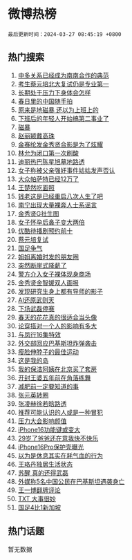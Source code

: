 # 微博热榜

`最后更新时间：2024-03-27 08:45:19 +0800`

## 热门搜索

1. [中多关系已经成为南南合作的典范](https://m.weibo.cn/search?containerid=100103type%3D1%26t%3D10%26q%3D%23%E4%B8%AD%E5%A4%9A%E5%85%B3%E7%B3%BB%E5%B7%B2%E7%BB%8F%E6%88%90%E4%B8%BA%E5%8D%97%E5%8D%97%E5%90%88%E4%BD%9C%E7%9A%84%E5%85%B8%E8%8C%83%23&stream_entry_id=51&isnewpage=1&extparam=seat%3D1%26q%3D%2523%25E4%25B8%25AD%25E5%25A4%259A%25E5%2585%25B3%25E7%25B3%25BB%25E5%25B7%25B2%25E7%25BB%258F%25E6%2588%2590%25E4%25B8%25BA%25E5%258D%2597%25E5%258D%2597%25E5%2590%2588%25E4%25BD%259C%25E7%259A%2584%25E5%2585%25B8%25E8%258C%2583%2523%26pos%3D0%26filter_type%3Drealtimehot%26c_type%3D51%26stream_entry_id%3D51%26dgr%3D0%26cate%3D10103%26display_time%3D1711500318%26pre_seqid%3D171150031879905549155)
1. [考生蔡元培北大复试仍是专业第一](https://m.weibo.cn/search?containerid=100103type%3D1%26t%3D10%26q%3D%23%E8%80%83%E7%94%9F%E8%94%A1%E5%85%83%E5%9F%B9%E5%8C%97%E5%A4%A7%E5%A4%8D%E8%AF%95%E4%BB%8D%E6%98%AF%E4%B8%93%E4%B8%9A%E7%AC%AC%E4%B8%80%23&stream_entry_id=31&isnewpage=1&extparam=seat%3D1%26filter_type%3Drealtimehot%26band_rank%3D1%26pos%3D0%26c_type%3D31%26cate%3D5001%26lcate%3D5001%26stream_entry_id%3D31%26realpos%3D1%26q%3D%2523%25E8%2580%2583%25E7%2594%259F%25E8%2594%25A1%25E5%2585%2583%25E5%259F%25B9%25E5%258C%2597%25E5%25A4%25A7%25E5%25A4%258D%25E8%25AF%2595%25E4%25BB%258D%25E6%2598%25AF%25E4%25B8%2593%25E4%25B8%259A%25E7%25AC%25AC%25E4%25B8%2580%2523%26flag%3D2%26dgr%3D0%26display_time%3D1711500318%26pre_seqid%3D171150031879905549155)
1. [长期处于压力下身体会怎样](https://m.weibo.cn/search?containerid=100103type%3D1%26t%3D10%26q%3D%23%E9%95%BF%E6%9C%9F%E5%A4%84%E4%BA%8E%E5%8E%8B%E5%8A%9B%E4%B8%8B%E8%BA%AB%E4%BD%93%E4%BC%9A%E6%80%8E%E6%A0%B7%23&stream_entry_id=31&isnewpage=1&extparam=seat%3D1%26filter_type%3Drealtimehot%26band_rank%3D2%26pos%3D1%26c_type%3D31%26cate%3D5001%26lcate%3D5001%26stream_entry_id%3D31%26realpos%3D2%26q%3D%2523%25E9%2595%25BF%25E6%259C%259F%25E5%25A4%2584%25E4%25BA%258E%25E5%258E%258B%25E5%258A%259B%25E4%25B8%258B%25E8%25BA%25AB%25E4%25BD%2593%25E4%25BC%259A%25E6%2580%258E%25E6%25A0%25B7%2523%26flag%3D16%26dgr%3D0%26display_time%3D1711500318%26pre_seqid%3D171150031879905549155)
1. [春日里的中国随手拍](https://m.weibo.cn/search?containerid=100103type%3D1%26t%3D10%26q%3D%23%E6%98%A5%E6%97%A5%E9%87%8C%E7%9A%84%E4%B8%AD%E5%9B%BD%E9%9A%8F%E6%89%8B%E6%8B%8D%23&stream_entry_id=31&isnewpage=1&extparam=seat%3D1%26filter_type%3Drealtimehot%26band_rank%3D3%26pos%3D2%26c_type%3D31%26cate%3D5001%26lcate%3D5001%26stream_entry_id%3D31%26realpos%3D3%26q%3D%2523%25E6%2598%25A5%25E6%2597%25A5%25E9%2587%258C%25E7%259A%2584%25E4%25B8%25AD%25E5%259B%25BD%25E9%259A%258F%25E6%2589%258B%25E6%258B%258D%2523%26flag%3D0%26dgr%3D0%26display_time%3D1711500318%26pre_seqid%3D171150031879905549155)
1. [原来是地磁暴 还以为上班上的](https://m.weibo.cn/search?containerid=100103type%3D1%26t%3D10%26q%3D%E5%8E%9F%E6%9D%A5%E6%98%AF%E5%9C%B0%E7%A3%81%E6%9A%B4+%E8%BF%98%E4%BB%A5%E4%B8%BA%E4%B8%8A%E7%8F%AD%E4%B8%8A%E7%9A%84&stream_entry_id=31&isnewpage=1&extparam=seat%3D1%26filter_type%3Drealtimehot%26band_rank%3D4%26pos%3D3%26c_type%3D31%26cate%3D5001%26lcate%3D5001%26stream_entry_id%3D31%26realpos%3D4%26q%3D%25E5%258E%259F%25E6%259D%25A5%25E6%2598%25AF%25E5%259C%25B0%25E7%25A3%2581%25E6%259A%25B4%2520%25E8%25BF%2598%25E4%25BB%25A5%25E4%25B8%25BA%25E4%25B8%258A%25E7%258F%25AD%25E4%25B8%258A%25E7%259A%2584%26flag%3D2%26dgr%3D0%26display_time%3D1711500318%26pre_seqid%3D171150031879905549155)
1. [下班后的年轻人开始搞第二事业了](https://m.weibo.cn/search?containerid=100103type%3D1%26t%3D10%26q%3D%23%E4%B8%8B%E7%8F%AD%E5%90%8E%E7%9A%84%E5%B9%B4%E8%BD%BB%E4%BA%BA%E5%BC%80%E5%A7%8B%E6%90%9E%E7%AC%AC%E4%BA%8C%E4%BA%8B%E4%B8%9A%E4%BA%86%23&stream_entry_id=31&isnewpage=1&extparam=seat%3D1%26filter_type%3Drealtimehot%26band_rank%3D5%26pos%3D4%26c_type%3D31%26cate%3D5001%26lcate%3D5001%26stream_entry_id%3D31%26realpos%3D5%26q%3D%2523%25E4%25B8%258B%25E7%258F%25AD%25E5%2590%258E%25E7%259A%2584%25E5%25B9%25B4%25E8%25BD%25BB%25E4%25BA%25BA%25E5%25BC%2580%25E5%25A7%258B%25E6%2590%259E%25E7%25AC%25AC%25E4%25BA%258C%25E4%25BA%258B%25E4%25B8%259A%25E4%25BA%2586%2523%26flag%3D2%26dgr%3D0%26display_time%3D1711500318%26pre_seqid%3D171150031879905549155)
1. [磁暴](https://m.weibo.cn/search?containerid=100103type%3D1%26t%3D10%26q%3D%E7%A3%81%E6%9A%B4&stream_entry_id=31&isnewpage=1&extparam=seat%3D1%26filter_type%3Drealtimehot%26band_rank%3D6%26pos%3D5%26c_type%3D31%26cate%3D5001%26lcate%3D5001%26stream_entry_id%3D31%26realpos%3D6%26q%3D%25E7%25A3%2581%25E6%259A%25B4%26flag%3D1%26dgr%3D0%26display_time%3D1711500318%26pre_seqid%3D171150031879905549155)
1. [赵丽颖戴高珠](https://m.weibo.cn/search?containerid=100103type%3D1%26t%3D10%26q%3D%23%E8%B5%B5%E4%B8%BD%E9%A2%96%E6%88%B4%E9%AB%98%E7%8F%A0%23&stream_entry_id=31&isnewpage=1&extparam=seat%3D1%26filter_type%3Drealtimehot%26band_rank%3D7%26pos%3D6%26c_type%3D31%26cate%3D5001%26lcate%3D5001%26stream_entry_id%3D31%26realpos%3D7%26q%3D%2523%25E8%25B5%25B5%25E4%25B8%25BD%25E9%25A2%2596%25E6%2588%25B4%25E9%25AB%2598%25E7%258F%25A0%2523%26flag%3D1%26dgr%3D0%26display_time%3D1711500318%26pre_seqid%3D171150031879905549155)
1. [金赛纶发金秀贤合影是为了炫耀](https://m.weibo.cn/search?containerid=100103type%3D1%26t%3D10%26q%3D%23%E9%87%91%E8%B5%9B%E7%BA%B6%E5%8F%91%E9%87%91%E7%A7%80%E8%B4%A4%E5%90%88%E5%BD%B1%E6%98%AF%E4%B8%BA%E4%BA%86%E7%82%AB%E8%80%80%23&stream_entry_id=31&isnewpage=1&extparam=seat%3D1%26filter_type%3Drealtimehot%26band_rank%3D8%26pos%3D7%26c_type%3D31%26cate%3D5001%26lcate%3D5001%26stream_entry_id%3D31%26realpos%3D8%26q%3D%2523%25E9%2587%2591%25E8%25B5%259B%25E7%25BA%25B6%25E5%258F%2591%25E9%2587%2591%25E7%25A7%2580%25E8%25B4%25A4%25E5%2590%2588%25E5%25BD%25B1%25E6%2598%25AF%25E4%25B8%25BA%25E4%25BA%2586%25E7%2582%25AB%25E8%2580%2580%2523%26flag%3D0%26dgr%3D0%26display_time%3D1711500318%26pre_seqid%3D171150031879905549155)
1. [林允为闭口第一次刷酸](https://m.weibo.cn/search?containerid=100103type%3D1%26t%3D10%26q%3D%23%E6%9E%97%E5%85%81%E4%B8%BA%E9%97%AD%E5%8F%A3%E7%AC%AC%E4%B8%80%E6%AC%A1%E5%88%B7%E9%85%B8%23&stream_entry_id=31&isnewpage=1&extparam=seat%3D1%26filter_type%3Drealtimehot%26band_rank%3D9%26pos%3D8%26c_type%3D31%26cate%3D5001%26lcate%3D5001%26stream_entry_id%3D31%26realpos%3D9%26q%3D%2523%25E6%259E%2597%25E5%2585%2581%25E4%25B8%25BA%25E9%2597%25AD%25E5%258F%25A3%25E7%25AC%25AC%25E4%25B8%2580%25E6%25AC%25A1%25E5%2588%25B7%25E9%2585%25B8%2523%26flag%3D2%26dgr%3D0%26display_time%3D1711500318%26pre_seqid%3D171150031879905549155)
1. [迪丽热巴陈星旭墓地路透](https://m.weibo.cn/search?containerid=100103type%3D1%26t%3D10%26q%3D%23%E8%BF%AA%E4%B8%BD%E7%83%AD%E5%B7%B4%E9%99%88%E6%98%9F%E6%97%AD%E5%A2%93%E5%9C%B0%E8%B7%AF%E9%80%8F%23&stream_entry_id=31&isnewpage=1&extparam=seat%3D1%26filter_type%3Drealtimehot%26band_rank%3D10%26pos%3D9%26c_type%3D31%26cate%3D5001%26lcate%3D5001%26stream_entry_id%3D31%26realpos%3D10%26q%3D%2523%25E8%25BF%25AA%25E4%25B8%25BD%25E7%2583%25AD%25E5%25B7%25B4%25E9%2599%2588%25E6%2598%259F%25E6%2597%25AD%25E5%25A2%2593%25E5%259C%25B0%25E8%25B7%25AF%25E9%2580%258F%2523%26flag%3D1%26dgr%3D0%26display_time%3D1711500318%26pre_seqid%3D171150031879905549155)
1. [女子称被父亲强奸事件姑姑发声否认](https://m.weibo.cn/search?containerid=100103type%3D1%26t%3D10%26q%3D%23%E5%A5%B3%E5%AD%90%E7%A7%B0%E8%A2%AB%E7%88%B6%E4%BA%B2%E5%BC%BA%E5%A5%B8%E4%BA%8B%E4%BB%B6%E5%A7%91%E5%A7%91%E5%8F%91%E5%A3%B0%E5%90%A6%E8%AE%A4%23&stream_entry_id=31&isnewpage=1&extparam=seat%3D1%26filter_type%3Drealtimehot%26band_rank%3D11%26pos%3D10%26c_type%3D31%26cate%3D5001%26lcate%3D5001%26stream_entry_id%3D31%26realpos%3D11%26q%3D%2523%25E5%25A5%25B3%25E5%25AD%2590%25E7%25A7%25B0%25E8%25A2%25AB%25E7%2588%25B6%25E4%25BA%25B2%25E5%25BC%25BA%25E5%25A5%25B8%25E4%25BA%258B%25E4%25BB%25B6%25E5%25A7%2591%25E5%25A7%2591%25E5%258F%2591%25E5%25A3%25B0%25E5%2590%25A6%25E8%25AE%25A4%2523%26flag%3D1%26dgr%3D0%26display_time%3D1711500318%26pre_seqid%3D171150031879905549155)
1. [大众帕萨特已经12万了](https://m.weibo.cn/search?containerid=100103type%3D1%26t%3D10%26q%3D%E5%A4%A7%E4%BC%97%E5%B8%95%E8%90%A8%E7%89%B9%E5%B7%B2%E7%BB%8F12%E4%B8%87%E4%BA%86&stream_entry_id=31&isnewpage=1&extparam=seat%3D1%26filter_type%3Drealtimehot%26band_rank%3D12%26pos%3D11%26c_type%3D31%26cate%3D5001%26lcate%3D5001%26stream_entry_id%3D31%26realpos%3D12%26q%3D%25E5%25A4%25A7%25E4%25BC%2597%25E5%25B8%2595%25E8%2590%25A8%25E7%2589%25B9%25E5%25B7%25B2%25E7%25BB%258F12%25E4%25B8%2587%25E4%25BA%2586%26flag%3D1%26dgr%3D0%26display_time%3D1711500318%26pre_seqid%3D171150031879905549155)
1. [王楚然吃面照](https://m.weibo.cn/search?containerid=100103type%3D1%26t%3D10%26q%3D%23%E7%8E%8B%E6%A5%9A%E7%84%B6%E5%90%83%E9%9D%A2%E7%85%A7%23&stream_entry_id=31&isnewpage=1&extparam=seat%3D1%26filter_type%3Drealtimehot%26band_rank%3D13%26pos%3D12%26c_type%3D31%26cate%3D5001%26lcate%3D5001%26stream_entry_id%3D31%26realpos%3D13%26q%3D%2523%25E7%258E%258B%25E6%25A5%259A%25E7%2584%25B6%25E5%2590%2583%25E9%259D%25A2%25E7%2585%25A7%2523%26flag%3D1%26dgr%3D0%26display_time%3D1711500318%26pre_seqid%3D171150031879905549155)
1. [钱老这是已经重启八次人生了吧](https://m.weibo.cn/search?containerid=100103type%3D1%26t%3D10%26q%3D%E9%92%B1%E8%80%81%E8%BF%99%E6%98%AF%E5%B7%B2%E7%BB%8F%E9%87%8D%E5%90%AF%E5%85%AB%E6%AC%A1%E4%BA%BA%E7%94%9F%E4%BA%86%E5%90%A7&stream_entry_id=31&isnewpage=1&extparam=seat%3D1%26filter_type%3Drealtimehot%26band_rank%3D14%26pos%3D13%26c_type%3D31%26cate%3D5001%26lcate%3D5001%26stream_entry_id%3D31%26realpos%3D14%26q%3D%25E9%2592%25B1%25E8%2580%2581%25E8%25BF%2599%25E6%2598%25AF%25E5%25B7%25B2%25E7%25BB%258F%25E9%2587%258D%25E5%2590%25AF%25E5%2585%25AB%25E6%25AC%25A1%25E4%25BA%25BA%25E7%2594%259F%25E4%25BA%2586%25E5%2590%25A7%26flag%3D1%26dgr%3D0%26display_time%3D1711500318%26pre_seqid%3D171150031879905549155)
1. [南宁出现大量裸奔人士系谣言](https://m.weibo.cn/search?containerid=100103type%3D1%26t%3D10%26q%3D%23%E5%8D%97%E5%AE%81%E5%87%BA%E7%8E%B0%E5%A4%A7%E9%87%8F%E8%A3%B8%E5%A5%94%E4%BA%BA%E5%A3%AB%E7%B3%BB%E8%B0%A3%E8%A8%80%23&stream_entry_id=31&isnewpage=1&extparam=seat%3D1%26filter_type%3Drealtimehot%26band_rank%3D15%26pos%3D14%26c_type%3D31%26cate%3D5001%26lcate%3D5001%26stream_entry_id%3D31%26realpos%3D15%26q%3D%2523%25E5%258D%2597%25E5%25AE%2581%25E5%2587%25BA%25E7%258E%25B0%25E5%25A4%25A7%25E9%2587%258F%25E8%25A3%25B8%25E5%25A5%2594%25E4%25BA%25BA%25E5%25A3%25AB%25E7%25B3%25BB%25E8%25B0%25A3%25E8%25A8%2580%2523%26flag%3D0%26dgr%3D0%26display_time%3D1711500318%26pre_seqid%3D171150031879905549155)
1. [金秀贤G社生图](https://m.weibo.cn/search?containerid=100103type%3D1%26t%3D10%26q%3D%23%E9%87%91%E7%A7%80%E8%B4%A4G%E7%A4%BE%E7%94%9F%E5%9B%BE%23&stream_entry_id=31&isnewpage=1&extparam=seat%3D1%26filter_type%3Drealtimehot%26band_rank%3D16%26pos%3D15%26c_type%3D31%26cate%3D5001%26lcate%3D5001%26stream_entry_id%3D31%26realpos%3D16%26q%3D%2523%25E9%2587%2591%25E7%25A7%2580%25E8%25B4%25A4G%25E7%25A4%25BE%25E7%2594%259F%25E5%259B%25BE%2523%26flag%3D1%26dgr%3D0%26display_time%3D1711500318%26pre_seqid%3D171150031879905549155)
1. [女子怀孕后鼻子变大两倍](https://m.weibo.cn/search?containerid=100103type%3D1%26t%3D10%26q%3D%23%E5%A5%B3%E5%AD%90%E6%80%80%E5%AD%95%E5%90%8E%E9%BC%BB%E5%AD%90%E5%8F%98%E5%A4%A7%E4%B8%A4%E5%80%8D%23&stream_entry_id=31&isnewpage=1&extparam=seat%3D1%26filter_type%3Drealtimehot%26band_rank%3D17%26pos%3D16%26c_type%3D31%26cate%3D5001%26lcate%3D5001%26stream_entry_id%3D31%26realpos%3D17%26q%3D%2523%25E5%25A5%25B3%25E5%25AD%2590%25E6%2580%2580%25E5%25AD%2595%25E5%2590%258E%25E9%25BC%25BB%25E5%25AD%2590%25E5%258F%2598%25E5%25A4%25A7%25E4%25B8%25A4%25E5%2580%258D%2523%26flag%3D0%26dgr%3D0%26display_time%3D1711500318%26pre_seqid%3D171150031879905549155)
1. [优酷待播剧预约前十](https://m.weibo.cn/search?containerid=100103type%3D1%26t%3D10%26q%3D%23%E4%BC%98%E9%85%B7%E5%BE%85%E6%92%AD%E5%89%A7%E9%A2%84%E7%BA%A6%E5%89%8D%E5%8D%81%23&stream_entry_id=31&isnewpage=1&extparam=seat%3D1%26filter_type%3Drealtimehot%26band_rank%3D18%26pos%3D17%26c_type%3D31%26cate%3D5001%26lcate%3D5001%26stream_entry_id%3D31%26realpos%3D18%26q%3D%2523%25E4%25BC%2598%25E9%2585%25B7%25E5%25BE%2585%25E6%2592%25AD%25E5%2589%25A7%25E9%25A2%2584%25E7%25BA%25A6%25E5%2589%258D%25E5%258D%2581%2523%26flag%3D0%26dgr%3D0%26display_time%3D1711500318%26pre_seqid%3D171150031879905549155)
1. [蔡元培复试](https://m.weibo.cn/search?containerid=100103type%3D1%26t%3D10%26q%3D%E8%94%A1%E5%85%83%E5%9F%B9%E5%A4%8D%E8%AF%95&stream_entry_id=31&isnewpage=1&extparam=seat%3D1%26filter_type%3Drealtimehot%26band_rank%3D19%26pos%3D18%26c_type%3D31%26cate%3D5001%26lcate%3D5001%26stream_entry_id%3D31%26realpos%3D19%26q%3D%25E8%2594%25A1%25E5%2585%2583%25E5%259F%25B9%25E5%25A4%258D%25E8%25AF%2595%26flag%3D0%26dgr%3D0%26display_time%3D1711500318%26pre_seqid%3D171150031879905549155)
1. [国足争气](https://m.weibo.cn/search?containerid=100103type%3D1%26t%3D10%26q%3D%E5%9B%BD%E8%B6%B3%E4%BA%89%E6%B0%94&stream_entry_id=31&isnewpage=1&extparam=seat%3D1%26filter_type%3Drealtimehot%26band_rank%3D20%26pos%3D19%26c_type%3D31%26cate%3D5001%26lcate%3D5001%26stream_entry_id%3D31%26realpos%3D20%26q%3D%25E5%259B%25BD%25E8%25B6%25B3%25E4%25BA%2589%25E6%25B0%2594%26flag%3D1%26dgr%3D0%26display_time%3D1711500318%26pre_seqid%3D171150031879905549155)
1. [姐姐离婚时发的朋友圈](https://m.weibo.cn/search?containerid=100103type%3D1%26t%3D10%26q%3D%E5%A7%90%E5%A7%90%E7%A6%BB%E5%A9%9A%E6%97%B6%E5%8F%91%E7%9A%84%E6%9C%8B%E5%8F%8B%E5%9C%88&stream_entry_id=31&isnewpage=1&extparam=seat%3D1%26filter_type%3Drealtimehot%26band_rank%3D21%26pos%3D20%26c_type%3D31%26cate%3D5001%26lcate%3D5001%26stream_entry_id%3D31%26realpos%3D21%26q%3D%25E5%25A7%2590%25E5%25A7%2590%25E7%25A6%25BB%25E5%25A9%259A%25E6%2597%25B6%25E5%258F%2591%25E7%259A%2584%25E6%259C%258B%25E5%258F%258B%25E5%259C%2588%26flag%3D1%26dgr%3D0%26display_time%3D1711500318%26pre_seqid%3D171150031879905549155)
1. [突然断崖式降薪了](https://m.weibo.cn/search?containerid=100103type%3D1%26t%3D10%26q%3D%23%E7%AA%81%E7%84%B6%E6%96%AD%E5%B4%96%E5%BC%8F%E9%99%8D%E8%96%AA%E4%BA%86%23&stream_entry_id=31&isnewpage=1&extparam=seat%3D1%26filter_type%3Drealtimehot%26band_rank%3D22%26pos%3D21%26c_type%3D31%26cate%3D5001%26lcate%3D5001%26stream_entry_id%3D31%26realpos%3D22%26q%3D%2523%25E7%25AA%2581%25E7%2584%25B6%25E6%2596%25AD%25E5%25B4%2596%25E5%25BC%258F%25E9%2599%258D%25E8%2596%25AA%25E4%25BA%2586%2523%26flag%3D1%26dgr%3D0%26display_time%3D1711500318%26pre_seqid%3D171150031879905549155)
1. [警方介入女子裸体现身商场](https://m.weibo.cn/search?containerid=100103type%3D1%26t%3D10%26q%3D%23%E8%AD%A6%E6%96%B9%E4%BB%8B%E5%85%A5%E5%A5%B3%E5%AD%90%E8%A3%B8%E4%BD%93%E7%8E%B0%E8%BA%AB%E5%95%86%E5%9C%BA%23&stream_entry_id=31&isnewpage=1&extparam=seat%3D1%26filter_type%3Drealtimehot%26band_rank%3D23%26pos%3D22%26c_type%3D31%26cate%3D5001%26lcate%3D5001%26stream_entry_id%3D31%26realpos%3D23%26q%3D%2523%25E8%25AD%25A6%25E6%2596%25B9%25E4%25BB%258B%25E5%2585%25A5%25E5%25A5%25B3%25E5%25AD%2590%25E8%25A3%25B8%25E4%25BD%2593%25E7%258E%25B0%25E8%25BA%25AB%25E5%2595%2586%25E5%259C%25BA%2523%26flag%3D2%26dgr%3D0%26display_time%3D1711500318%26pre_seqid%3D171150031879905549155)
1. [金秀贤金智媛双人画报](https://m.weibo.cn/search?containerid=100103type%3D1%26t%3D10%26q%3D%23%E9%87%91%E7%A7%80%E8%B4%A4%E9%87%91%E6%99%BA%E5%AA%9B%E5%8F%8C%E4%BA%BA%E7%94%BB%E6%8A%A5%23&stream_entry_id=31&isnewpage=1&extparam=seat%3D1%26filter_type%3Drealtimehot%26band_rank%3D24%26pos%3D23%26c_type%3D31%26cate%3D5001%26lcate%3D5001%26stream_entry_id%3D31%26realpos%3D24%26q%3D%2523%25E9%2587%2591%25E7%25A7%2580%25E8%25B4%25A4%25E9%2587%2591%25E6%2599%25BA%25E5%25AA%259B%25E5%258F%258C%25E4%25BA%25BA%25E7%2594%25BB%25E6%258A%25A5%2523%26flag%3D1%26dgr%3D0%26display_time%3D1711500318%26pre_seqid%3D171150031879905549155)
1. [发现研究生身上都有导师的影子](https://m.weibo.cn/search?containerid=100103type%3D1%26t%3D10%26q%3D%23%E5%8F%91%E7%8E%B0%E7%A0%94%E7%A9%B6%E7%94%9F%E8%BA%AB%E4%B8%8A%E9%83%BD%E6%9C%89%E5%AF%BC%E5%B8%88%E7%9A%84%E5%BD%B1%E5%AD%90%23&stream_entry_id=31&isnewpage=1&extparam=seat%3D1%26filter_type%3Drealtimehot%26band_rank%3D25%26pos%3D24%26c_type%3D31%26cate%3D5001%26lcate%3D5001%26stream_entry_id%3D31%26realpos%3D25%26q%3D%2523%25E5%258F%2591%25E7%258E%25B0%25E7%25A0%2594%25E7%25A9%25B6%25E7%2594%259F%25E8%25BA%25AB%25E4%25B8%258A%25E9%2583%25BD%25E6%259C%2589%25E5%25AF%25BC%25E5%25B8%2588%25E7%259A%2584%25E5%25BD%25B1%25E5%25AD%2590%2523%26flag%3D1%26dgr%3D0%26display_time%3D1711500318%26pre_seqid%3D171150031879905549155)
1. [AI还原武则天](https://m.weibo.cn/search?containerid=100103type%3D1%26t%3D10%26q%3D%23AI%E8%BF%98%E5%8E%9F%E6%AD%A6%E5%88%99%E5%A4%A9%23&stream_entry_id=31&isnewpage=1&extparam=seat%3D1%26filter_type%3Drealtimehot%26band_rank%3D26%26pos%3D25%26c_type%3D31%26cate%3D5001%26lcate%3D5001%26stream_entry_id%3D31%26realpos%3D26%26q%3D%2523AI%25E8%25BF%2598%25E5%258E%259F%25E6%25AD%25A6%25E5%2588%2599%25E5%25A4%25A9%2523%26flag%3D0%26dgr%3D0%26display_time%3D1711500318%26pre_seqid%3D171150031879905549155)
1. [下场武磊停赛](https://m.weibo.cn/search?containerid=100103type%3D1%26t%3D10%26q%3D%E4%B8%8B%E5%9C%BA%E6%AD%A6%E7%A3%8A%E5%81%9C%E8%B5%9B&stream_entry_id=31&isnewpage=1&extparam=seat%3D1%26filter_type%3Drealtimehot%26band_rank%3D27%26pos%3D26%26c_type%3D31%26cate%3D5001%26lcate%3D5001%26stream_entry_id%3D31%26realpos%3D27%26q%3D%25E4%25B8%258B%25E5%259C%25BA%25E6%25AD%25A6%25E7%25A3%258A%25E5%2581%259C%25E8%25B5%259B%26flag%3D1%26dgr%3D0%26display_time%3D1711500318%26pre_seqid%3D171150031879905549155)
1. [春天的花花真的很适合当头像](https://m.weibo.cn/search?containerid=100103type%3D1%26t%3D10%26q%3D%23%E6%98%A5%E5%A4%A9%E7%9A%84%E8%8A%B1%E8%8A%B1%E7%9C%9F%E7%9A%84%E5%BE%88%E9%80%82%E5%90%88%E5%BD%93%E5%A4%B4%E5%83%8F%23&stream_entry_id=31&isnewpage=1&extparam=seat%3D1%26filter_type%3Drealtimehot%26band_rank%3D28%26pos%3D27%26c_type%3D31%26cate%3D5001%26lcate%3D5001%26stream_entry_id%3D31%26realpos%3D28%26q%3D%2523%25E6%2598%25A5%25E5%25A4%25A9%25E7%259A%2584%25E8%258A%25B1%25E8%258A%25B1%25E7%259C%259F%25E7%259A%2584%25E5%25BE%2588%25E9%2580%2582%25E5%2590%2588%25E5%25BD%2593%25E5%25A4%25B4%25E5%2583%258F%2523%26flag%3D32768%26dgr%3D0%26display_time%3D1711500318%26pre_seqid%3D171150031879905549155)
1. [论穿搭对一个人的影响有多大](https://m.weibo.cn/search?containerid=100103type%3D1%26t%3D10%26q%3D%23%E8%AE%BA%E7%A9%BF%E6%90%AD%E5%AF%B9%E4%B8%80%E4%B8%AA%E4%BA%BA%E7%9A%84%E5%BD%B1%E5%93%8D%E6%9C%89%E5%A4%9A%E5%A4%A7%23&stream_entry_id=31&isnewpage=1&extparam=seat%3D1%26filter_type%3Drealtimehot%26band_rank%3D29%26pos%3D28%26c_type%3D31%26cate%3D5001%26lcate%3D5001%26stream_entry_id%3D31%26realpos%3D29%26q%3D%2523%25E8%25AE%25BA%25E7%25A9%25BF%25E6%2590%25AD%25E5%25AF%25B9%25E4%25B8%2580%25E4%25B8%25AA%25E4%25BA%25BA%25E7%259A%2584%25E5%25BD%25B1%25E5%2593%258D%25E6%259C%2589%25E5%25A4%259A%25E5%25A4%25A7%2523%26flag%3D0%26dgr%3D0%26display_time%3D1711500318%26pre_seqid%3D171150031879905549155)
1. [与凤行16集特效](https://m.weibo.cn/search?containerid=100103type%3D1%26t%3D10%26q%3D%23%E4%B8%8E%E5%87%A4%E8%A1%8C16%E9%9B%86%E7%89%B9%E6%95%88%23&stream_entry_id=31&isnewpage=1&extparam=seat%3D1%26filter_type%3Drealtimehot%26band_rank%3D30%26pos%3D29%26c_type%3D31%26cate%3D5001%26lcate%3D5001%26stream_entry_id%3D31%26realpos%3D30%26q%3D%2523%25E4%25B8%258E%25E5%2587%25A4%25E8%25A1%258C16%25E9%259B%2586%25E7%2589%25B9%25E6%2595%2588%2523%26flag%3D1%26dgr%3D0%26display_time%3D1711500318%26pre_seqid%3D171150031879905549155)
1. [外交部回应巴基斯坦炸弹袭击](https://m.weibo.cn/search?containerid=100103type%3D1%26t%3D10%26q%3D%23%E5%A4%96%E4%BA%A4%E9%83%A8%E5%9B%9E%E5%BA%94%E5%B7%B4%E5%9F%BA%E6%96%AF%E5%9D%A6%E7%82%B8%E5%BC%B9%E8%A2%AD%E5%87%BB%23&stream_entry_id=31&isnewpage=1&extparam=seat%3D1%26filter_type%3Drealtimehot%26band_rank%3D31%26pos%3D30%26c_type%3D31%26cate%3D5001%26lcate%3D5001%26stream_entry_id%3D31%26realpos%3D31%26q%3D%2523%25E5%25A4%2596%25E4%25BA%25A4%25E9%2583%25A8%25E5%259B%259E%25E5%25BA%2594%25E5%25B7%25B4%25E5%259F%25BA%25E6%2596%25AF%25E5%259D%25A6%25E7%2582%25B8%25E5%25BC%25B9%25E8%25A2%25AD%25E5%2587%25BB%2523%26flag%3D1%26dgr%3D0%26display_time%3D1711500318%26pre_seqid%3D171150031879905549155)
1. [瘦脸伸脖子的最佳运动](https://m.weibo.cn/search?containerid=100103type%3D1%26t%3D10%26q%3D%E7%98%A6%E8%84%B8%E4%BC%B8%E8%84%96%E5%AD%90%E7%9A%84%E6%9C%80%E4%BD%B3%E8%BF%90%E5%8A%A8&stream_entry_id=31&isnewpage=1&extparam=seat%3D1%26filter_type%3Drealtimehot%26band_rank%3D32%26pos%3D31%26c_type%3D31%26cate%3D5001%26lcate%3D5001%26stream_entry_id%3D31%26realpos%3D32%26q%3D%25E7%2598%25A6%25E8%2584%25B8%25E4%25BC%25B8%25E8%2584%2596%25E5%25AD%2590%25E7%259A%2584%25E6%259C%2580%25E4%25BD%25B3%25E8%25BF%2590%25E5%258A%25A8%26flag%3D1%26dgr%3D0%26display_time%3D1711500318%26pre_seqid%3D171150031879905549155)
1. [这是我的岛](https://m.weibo.cn/search?containerid=100103type%3D1%26t%3D10%26q%3D%E8%BF%99%E6%98%AF%E6%88%91%E7%9A%84%E5%B2%9B&stream_entry_id=31&isnewpage=1&extparam=seat%3D1%26filter_type%3Drealtimehot%26band_rank%3D33%26pos%3D32%26c_type%3D31%26cate%3D5001%26lcate%3D5001%26stream_entry_id%3D31%26realpos%3D33%26q%3D%25E8%25BF%2599%25E6%2598%25AF%25E6%2588%2591%25E7%259A%2584%25E5%25B2%259B%26flag%3D1%26dgr%3D0%26display_time%3D1711500318%26pre_seqid%3D171150031879905549155)
1. [我的保洁阿姨在北京买了套房](https://m.weibo.cn/search?containerid=100103type%3D1%26t%3D10%26q%3D%23%E6%88%91%E7%9A%84%E4%BF%9D%E6%B4%81%E9%98%BF%E5%A7%A8%E5%9C%A8%E5%8C%97%E4%BA%AC%E4%B9%B0%E4%BA%86%E5%A5%97%E6%88%BF%23&stream_entry_id=31&isnewpage=1&extparam=seat%3D1%26filter_type%3Drealtimehot%26band_rank%3D34%26pos%3D33%26c_type%3D31%26cate%3D5001%26lcate%3D5001%26stream_entry_id%3D31%26realpos%3D34%26q%3D%2523%25E6%2588%2591%25E7%259A%2584%25E4%25BF%259D%25E6%25B4%2581%25E9%2598%25BF%25E5%25A7%25A8%25E5%259C%25A8%25E5%258C%2597%25E4%25BA%25AC%25E4%25B9%25B0%25E4%25BA%2586%25E5%25A5%2597%25E6%2588%25BF%2523%26flag%3D0%26dgr%3D0%26display_time%3D1711500318%26pre_seqid%3D171150031879905549155)
1. [开封王婆五年前在角落练舞](https://m.weibo.cn/search?containerid=100103type%3D1%26t%3D10%26q%3D%23%E5%BC%80%E5%B0%81%E7%8E%8B%E5%A9%86%E4%BA%94%E5%B9%B4%E5%89%8D%E5%9C%A8%E8%A7%92%E8%90%BD%E7%BB%83%E8%88%9E%23&stream_entry_id=31&isnewpage=1&extparam=seat%3D1%26filter_type%3Drealtimehot%26band_rank%3D35%26pos%3D34%26c_type%3D31%26cate%3D5001%26lcate%3D5001%26stream_entry_id%3D31%26realpos%3D35%26q%3D%2523%25E5%25BC%2580%25E5%25B0%2581%25E7%258E%258B%25E5%25A9%2586%25E4%25BA%2594%25E5%25B9%25B4%25E5%2589%258D%25E5%259C%25A8%25E8%25A7%2592%25E8%2590%25BD%25E7%25BB%2583%25E8%2588%259E%2523%26flag%3D32768%26dgr%3D0%26display_time%3D1711500318%26pre_seqid%3D171150031879905549155)
1. [减肥前一定要知道的事](https://m.weibo.cn/search?containerid=100103type%3D1%26t%3D10%26q%3D%E5%87%8F%E8%82%A5%E5%89%8D%E4%B8%80%E5%AE%9A%E8%A6%81%E7%9F%A5%E9%81%93%E7%9A%84%E4%BA%8B&stream_entry_id=31&isnewpage=1&extparam=seat%3D1%26filter_type%3Drealtimehot%26band_rank%3D36%26pos%3D35%26c_type%3D31%26cate%3D5001%26lcate%3D5001%26stream_entry_id%3D31%26realpos%3D36%26q%3D%25E5%2587%258F%25E8%2582%25A5%25E5%2589%258D%25E4%25B8%2580%25E5%25AE%259A%25E8%25A6%2581%25E7%259F%25A5%25E9%2581%2593%25E7%259A%2584%25E4%25BA%258B%26flag%3D0%26dgr%3D0%26display_time%3D1711500318%26pre_seqid%3D171150031879905549155)
1. [张元英转圈](https://m.weibo.cn/search?containerid=100103type%3D1%26t%3D10%26q%3D%E5%BC%A0%E5%85%83%E8%8B%B1%E8%BD%AC%E5%9C%88&stream_entry_id=31&isnewpage=1&extparam=seat%3D1%26filter_type%3Drealtimehot%26band_rank%3D37%26pos%3D36%26c_type%3D31%26cate%3D5001%26lcate%3D5001%26stream_entry_id%3D31%26realpos%3D37%26q%3D%25E5%25BC%25A0%25E5%2585%2583%25E8%258B%25B1%25E8%25BD%25AC%25E5%259C%2588%26flag%3D0%26dgr%3D0%26display_time%3D1711500318%26pre_seqid%3D171150031879905549155)
1. [张凌赫徐若晗路透](https://m.weibo.cn/search?containerid=100103type%3D1%26t%3D10%26q%3D%23%E5%BC%A0%E5%87%8C%E8%B5%AB%E5%BE%90%E8%8B%A5%E6%99%97%E8%B7%AF%E9%80%8F%23&stream_entry_id=31&isnewpage=1&extparam=seat%3D1%26filter_type%3Drealtimehot%26band_rank%3D38%26pos%3D37%26c_type%3D31%26cate%3D5001%26lcate%3D5001%26stream_entry_id%3D31%26realpos%3D38%26q%3D%2523%25E5%25BC%25A0%25E5%2587%258C%25E8%25B5%25AB%25E5%25BE%2590%25E8%258B%25A5%25E6%2599%2597%25E8%25B7%25AF%25E9%2580%258F%2523%26flag%3D1%26dgr%3D0%26display_time%3D1711500318%26pre_seqid%3D171150031879905549155)
1. [推荐可能认识的人或是一种冒犯](https://m.weibo.cn/search?containerid=100103type%3D1%26t%3D10%26q%3D%23%E6%8E%A8%E8%8D%90%E5%8F%AF%E8%83%BD%E8%AE%A4%E8%AF%86%E7%9A%84%E4%BA%BA%E6%88%96%E6%98%AF%E4%B8%80%E7%A7%8D%E5%86%92%E7%8A%AF%23&stream_entry_id=31&isnewpage=1&extparam=seat%3D1%26filter_type%3Drealtimehot%26band_rank%3D39%26pos%3D38%26c_type%3D31%26cate%3D5001%26lcate%3D5001%26stream_entry_id%3D31%26realpos%3D39%26q%3D%2523%25E6%258E%25A8%25E8%258D%2590%25E5%258F%25AF%25E8%2583%25BD%25E8%25AE%25A4%25E8%25AF%2586%25E7%259A%2584%25E4%25BA%25BA%25E6%2588%2596%25E6%2598%25AF%25E4%25B8%2580%25E7%25A7%258D%25E5%2586%2592%25E7%258A%25AF%2523%26flag%3D1%26dgr%3D0%26display_time%3D1711500318%26pre_seqid%3D171150031879905549155)
1. [压力大会影响颜值](https://m.weibo.cn/search?containerid=100103type%3D1%26t%3D10%26q%3D%23%E5%8E%8B%E5%8A%9B%E5%A4%A7%E4%BC%9A%E5%BD%B1%E5%93%8D%E9%A2%9C%E5%80%BC%23&stream_entry_id=31&isnewpage=1&extparam=seat%3D1%26filter_type%3Drealtimehot%26band_rank%3D40%26pos%3D39%26c_type%3D31%26cate%3D5001%26lcate%3D5001%26stream_entry_id%3D31%26realpos%3D40%26q%3D%2523%25E5%258E%258B%25E5%258A%259B%25E5%25A4%25A7%25E4%25BC%259A%25E5%25BD%25B1%25E5%2593%258D%25E9%25A2%259C%25E5%2580%25BC%2523%26flag%3D1%26dgr%3D0%26display_time%3D1711500318%26pre_seqid%3D171150031879905549155)
1. [iPhone16功能键或变大](https://m.weibo.cn/search?containerid=100103type%3D1%26t%3D10%26q%3D%23iPhone16%E5%8A%9F%E8%83%BD%E9%94%AE%E6%88%96%E5%8F%98%E5%A4%A7%23&stream_entry_id=31&isnewpage=1&extparam=seat%3D1%26filter_type%3Drealtimehot%26band_rank%3D41%26pos%3D40%26c_type%3D31%26cate%3D5001%26lcate%3D5001%26stream_entry_id%3D31%26realpos%3D41%26q%3D%2523iPhone16%25E5%258A%259F%25E8%2583%25BD%25E9%2594%25AE%25E6%2588%2596%25E5%258F%2598%25E5%25A4%25A7%2523%26flag%3D0%26dgr%3D0%26display_time%3D1711500318%26pre_seqid%3D171150031879905549155)
1. [29岁了爸爸还在意我快不快乐](https://m.weibo.cn/search?containerid=100103type%3D1%26t%3D10%26q%3D%2329%E5%B2%81%E4%BA%86%E7%88%B8%E7%88%B8%E8%BF%98%E5%9C%A8%E6%84%8F%E6%88%91%E5%BF%AB%E4%B8%8D%E5%BF%AB%E4%B9%90%23&stream_entry_id=31&isnewpage=1&extparam=seat%3D1%26filter_type%3Drealtimehot%26band_rank%3D42%26pos%3D41%26c_type%3D31%26cate%3D5001%26lcate%3D5001%26stream_entry_id%3D31%26realpos%3D42%26q%3D%252329%25E5%25B2%2581%25E4%25BA%2586%25E7%2588%25B8%25E7%2588%25B8%25E8%25BF%2598%25E5%259C%25A8%25E6%2584%258F%25E6%2588%2591%25E5%25BF%25AB%25E4%25B8%258D%25E5%25BF%25AB%25E4%25B9%2590%2523%26flag%3D0%26dgr%3D0%26display_time%3D1711500318%26pre_seqid%3D171150031879905549155)
1. [iPhone16Pro保护壳曝光](https://m.weibo.cn/search?containerid=100103type%3D1%26t%3D10%26q%3D%23iPhone16Pro%E4%BF%9D%E6%8A%A4%E5%A3%B3%E6%9B%9D%E5%85%89%23&stream_entry_id=31&isnewpage=1&extparam=seat%3D1%26filter_type%3Drealtimehot%26band_rank%3D43%26pos%3D42%26c_type%3D31%26cate%3D5001%26lcate%3D5001%26stream_entry_id%3D31%26realpos%3D43%26q%3D%2523iPhone16Pro%25E4%25BF%259D%25E6%258A%25A4%25E5%25A3%25B3%25E6%259B%259D%25E5%2585%2589%2523%26flag%3D0%26dgr%3D0%26display_time%3D1711500318%26pre_seqid%3D171150031879905549155)
1. [以为是休息其实在耗气血的行为](https://m.weibo.cn/search?containerid=100103type%3D1%26t%3D10%26q%3D%23%E4%BB%A5%E4%B8%BA%E6%98%AF%E4%BC%91%E6%81%AF%E5%85%B6%E5%AE%9E%E5%9C%A8%E8%80%97%E6%B0%94%E8%A1%80%E7%9A%84%E8%A1%8C%E4%B8%BA%23&stream_entry_id=31&isnewpage=1&extparam=seat%3D1%26filter_type%3Drealtimehot%26band_rank%3D44%26pos%3D43%26c_type%3D31%26cate%3D5001%26lcate%3D5001%26stream_entry_id%3D31%26realpos%3D44%26q%3D%2523%25E4%25BB%25A5%25E4%25B8%25BA%25E6%2598%25AF%25E4%25BC%2591%25E6%2581%25AF%25E5%2585%25B6%25E5%25AE%259E%25E5%259C%25A8%25E8%2580%2597%25E6%25B0%2594%25E8%25A1%2580%25E7%259A%2584%25E8%25A1%258C%25E4%25B8%25BA%2523%26flag%3D0%26dgr%3D0%26display_time%3D1711500318%26pre_seqid%3D171150031879905549155)
1. [王珞丹独居生活状态](https://m.weibo.cn/search?containerid=100103type%3D1%26t%3D10%26q%3D%23%E7%8E%8B%E7%8F%9E%E4%B8%B9%E7%8B%AC%E5%B1%85%E7%94%9F%E6%B4%BB%E7%8A%B6%E6%80%81%23&stream_entry_id=31&isnewpage=1&extparam=seat%3D1%26filter_type%3Drealtimehot%26band_rank%3D45%26pos%3D44%26c_type%3D31%26cate%3D5001%26lcate%3D5001%26stream_entry_id%3D31%26realpos%3D45%26q%3D%2523%25E7%258E%258B%25E7%258F%259E%25E4%25B8%25B9%25E7%258B%25AC%25E5%25B1%2585%25E7%2594%259F%25E6%25B4%25BB%25E7%258A%25B6%25E6%2580%2581%2523%26flag%3D0%26dgr%3D0%26display_time%3D1711500318%26pre_seqid%3D171150031879905549155)
1. [苏醒 真的还得武磊](https://m.weibo.cn/search?containerid=100103type%3D1%26t%3D10%26q%3D%E8%8B%8F%E9%86%92+%E7%9C%9F%E7%9A%84%E8%BF%98%E5%BE%97%E6%AD%A6%E7%A3%8A&stream_entry_id=31&isnewpage=1&extparam=seat%3D1%26filter_type%3Drealtimehot%26band_rank%3D46%26pos%3D45%26c_type%3D31%26cate%3D5001%26lcate%3D5001%26stream_entry_id%3D31%26realpos%3D46%26q%3D%25E8%258B%258F%25E9%2586%2592%2520%25E7%259C%259F%25E7%259A%2584%25E8%25BF%2598%25E5%25BE%2597%25E6%25AD%25A6%25E7%25A3%258A%26flag%3D1%26dgr%3D0%26display_time%3D1711500318%26pre_seqid%3D171150031879905549155)
1. [外媒称5名中国公民在巴基斯坦遇袭身亡](https://m.weibo.cn/search?containerid=100103type%3D1%26t%3D10%26q%3D%23%E5%A4%96%E5%AA%92%E7%A7%B05%E5%90%8D%E4%B8%AD%E5%9B%BD%E5%85%AC%E6%B0%91%E5%9C%A8%E5%B7%B4%E5%9F%BA%E6%96%AF%E5%9D%A6%E9%81%87%E8%A2%AD%E8%BA%AB%E4%BA%A1%23&stream_entry_id=31&isnewpage=1&extparam=seat%3D1%26filter_type%3Drealtimehot%26band_rank%3D47%26pos%3D46%26c_type%3D31%26cate%3D5001%26lcate%3D5001%26stream_entry_id%3D31%26realpos%3D47%26q%3D%2523%25E5%25A4%2596%25E5%25AA%2592%25E7%25A7%25B05%25E5%2590%258D%25E4%25B8%25AD%25E5%259B%25BD%25E5%2585%25AC%25E6%25B0%2591%25E5%259C%25A8%25E5%25B7%25B4%25E5%259F%25BA%25E6%2596%25AF%25E5%259D%25A6%25E9%2581%2587%25E8%25A2%25AD%25E8%25BA%25AB%25E4%25BA%25A1%2523%26flag%3D0%26dgr%3D0%26display_time%3D1711500318%26pre_seqid%3D171150031879905549155)
1. [王一博翻牌评论](https://m.weibo.cn/search?containerid=100103type%3D1%26t%3D10%26q%3D%23%E7%8E%8B%E4%B8%80%E5%8D%9A%E7%BF%BB%E7%89%8C%E8%AF%84%E8%AE%BA%23&stream_entry_id=31&isnewpage=1&extparam=seat%3D1%26filter_type%3Drealtimehot%26band_rank%3D48%26pos%3D47%26c_type%3D31%26cate%3D5001%26lcate%3D5001%26stream_entry_id%3D31%26realpos%3D48%26q%3D%2523%25E7%258E%258B%25E4%25B8%2580%25E5%258D%259A%25E7%25BF%25BB%25E7%2589%258C%25E8%25AF%2584%25E8%25AE%25BA%2523%26flag%3D0%26dgr%3D0%26display_time%3D1711500318%26pre_seqid%3D171150031879905549155)
1. [TXT 大事很妙](https://m.weibo.cn/search?containerid=100103type%3D1%26t%3D10%26q%3DTXT+%E5%A4%A7%E4%BA%8B%E5%BE%88%E5%A6%99&stream_entry_id=31&isnewpage=1&extparam=seat%3D1%26filter_type%3Drealtimehot%26band_rank%3D49%26pos%3D48%26c_type%3D31%26cate%3D5001%26lcate%3D5001%26stream_entry_id%3D31%26realpos%3D49%26q%3DTXT%2520%25E5%25A4%25A7%25E4%25BA%258B%25E5%25BE%2588%25E5%25A6%2599%26flag%3D1%26dgr%3D0%26display_time%3D1711500318%26pre_seqid%3D171150031879905549155)
1. [国足4比1新加坡](https://m.weibo.cn/search?containerid=100103type%3D1%26t%3D10%26q%3D%23%E5%9B%BD%E8%B6%B34%E6%AF%941%E6%96%B0%E5%8A%A0%E5%9D%A1%23&stream_entry_id=31&isnewpage=1&extparam=seat%3D1%26filter_type%3Drealtimehot%26band_rank%3D50%26pos%3D49%26c_type%3D31%26cate%3D5001%26lcate%3D5001%26stream_entry_id%3D31%26realpos%3D50%26q%3D%2523%25E5%259B%25BD%25E8%25B6%25B34%25E6%25AF%25941%25E6%2596%25B0%25E5%258A%25A0%25E5%259D%25A1%2523%26flag%3D0%26dgr%3D0%26display_time%3D1711500318%26pre_seqid%3D171150031879905549155)

## 热门话题

暂无数据
